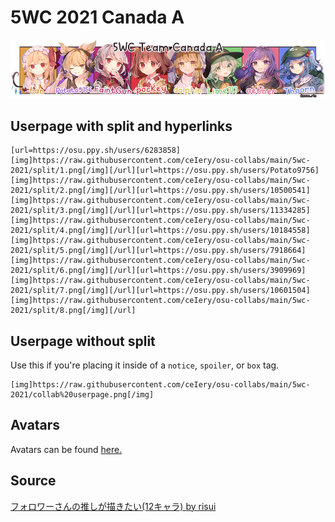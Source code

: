 # 5WC 2021 Canada A

![text](collab%20userpage.png)

## Userpage with split and hyperlinks
```
[url=https://osu.ppy.sh/users/6283858][img]https://raw.githubusercontent.com/ceIery/osu-collabs/main/5wc-2021/split/1.png[/img][/url][url=https://osu.ppy.sh/users/Potato9756][img]https://raw.githubusercontent.com/ceIery/osu-collabs/main/5wc-2021/split/2.png[/img][/url][url=https://osu.ppy.sh/users/10500541][img]https://raw.githubusercontent.com/ceIery/osu-collabs/main/5wc-2021/split/3.png[/img][/url][url=https://osu.ppy.sh/users/11334285][img]https://raw.githubusercontent.com/ceIery/osu-collabs/main/5wc-2021/split/4.png[/img][/url][url=https://osu.ppy.sh/users/10184558][img]https://raw.githubusercontent.com/ceIery/osu-collabs/main/5wc-2021/split/5.png[/img][/url][url=https://osu.ppy.sh/users/7918664][img]https://raw.githubusercontent.com/ceIery/osu-collabs/main/5wc-2021/split/6.png[/img][/url][url=https://osu.ppy.sh/users/3909969][img]https://raw.githubusercontent.com/ceIery/osu-collabs/main/5wc-2021/split/7.png[/img][/url][url=https://osu.ppy.sh/users/10601504][img]https://raw.githubusercontent.com/ceIery/osu-collabs/main/5wc-2021/split/8.png[/img][/url]
```

## Userpage without split
Use this if you're placing it inside of a `notice`, `spoiler`, or `box` tag.

```
[img]https://raw.githubusercontent.com/ceIery/osu-collabs/main/5wc-2021/collab%20userpage.png[/img]
```

## Avatars
Avatars can be found [here.](https://github.com/ceIery/osu-collabs/tree/main/5wc-2021/avatars)


## Source
[フォロワーさんの推しが描きたい(12キャラ) by risui](https://www.pixiv.net/en/artworks/81737230)